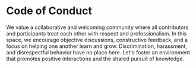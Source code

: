 # Code of Conduct

We value a collaborative and welcoming community where all contributors and participants treat each other with respect
and professionalism.
In this space, we encourage objective discussions, constructive feedback, and a focus on helping one another learn and
grow.
Discrimination, harassment, and disrespectful behavior have no place here.
Let's foster an environment that promotes positive interactions and the shared pursuit of knowledge.
